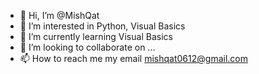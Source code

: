 - 👋 Hi, I’m @MishQat
- 👀 I’m interested in Python, Visual Basics
- 🌱 I’m currently learning Visual Basics
- 💞️ I’m looking to collaborate on ...
- 📫 How to reach me my email mishqat0612@gmail.com

<!---
MishQat/MishQat is a ✨ special ✨ repository because its `README.md` (this file) appears on your GitHub profile.
You can click the Preview link to take a look at your changes.
--->

